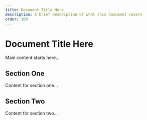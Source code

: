 ```yaml
---
title: Document Title Here
description: A brief description of what this document covers
order: 100
---
```


# Document Title Here

Main content starts here...

## Section One

Content for section one...

## Section Two

Content for section two...
